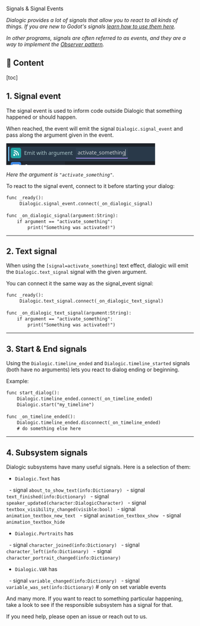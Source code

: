 <div class="header-banner pineapple">
     <div class="header-label pineapple">Signals & Signal Events</div>
</div>

*Dialogic provides a lot of signals that allow you to react to all kinds of things.
If you are new to Godot's signals [learn how to use them here](https://docs.godotengine.org/en/stable/getting_started/step_by_step/signals.html).*

*In other programs, signals are often referred to as events, and they are a way to implement the [Observer pattern](https://en.wikipedia.org/wiki/Observer_pattern).*

## 📜 Content
[toc]

## 1. Signal event

The signal event is used to inform code outside Dialogic that something happened or should happen.

When reached, the event will emit the signal `Dialogic.signal_event` and pass along the argument given in the event.

![grafik](media/signal_event.png)

*Here the argument is `"activate_something"`.*

To react to the signal event, connect to it before starting your dialog:

```gdscript
func _ready():
     Dialogic.signal_event.connect(_on_dialogic_signal)

func _on_dialogic_signal(argument:String):
    if argument == "activate_something":
        print("Something was activated!")
```

---

## 2. Text signal

When using the `[signal=activate_something]` text effect, dialogic will emit the `Dialogic.text_signal` signal with the given argument.

You can connect it the same way as the signal_event signal:

```gdscript
func _ready():
     Dialogic.text_signal.connect(_on_dialogic_text_signal)

func _on_dialogic_text_signal(argument:String):
    if argument == "activate_something":
        print("Something was activated!")
```

---

## 3. Start & End signals

Using the `Dialogic.timeline_ended` and `Dialogic.timeline_started` signals (both have no arguments) lets you react to dialog ending or beginning.

Example:

```gdscript
func start_dialog():
    Dialogic.timeline_ended.connect(_on_timeline_ended)
    Dialogic.start("my_timeline")

func _on_timeline_ended():
    Dialogic.timeline_ended.disconnect(_on_timeline_ended)
    # do something else here
```

---

## 4. Subsystem signals

Dialogic subsystems have many useful signals. Here is a selection of them:

- `Dialogic.Text` has

  - signal `about_to_show_text(info:Dictionary)`
  - signal `text_finished(info:Dictionary)`
  - signal `speaker_updated(character:DialogicCharacter)`
  - signal `textbox_visibility_changed(visible:bool)`
  - signal `animation_textbox_new_text`
  - signal `animation_textbox_show`
  - signal `animation_textbox_hide`

- `Dialogic.Portraits` has

  - signal `character_joined(info:Dictionary)`
  - signal `character_left(info:Dictionary)`
  - signal `character_portrait_changed(info:Dictionary)`

- `Dialogic.VAR` has

  - signal `variable_changed(info:Dictionary)`
  - signal `variable_was_set(info:Dictionary)` # only on set variable events

And many more. If you want to react to something particular happening, take a look to see if the responsible subsystem has a signal for that.

If you need help, please open an issue or reach out to us.
